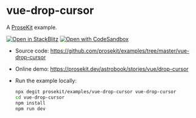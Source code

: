# vue-drop-cursor

A [ProseKit](https://prosekit.dev) example.

[![Open in StackBlitz](https://developer.stackblitz.com/img/open_in_stackblitz.svg)](https://stackblitz.com/github/prosekit/examples/tree/master/vue-drop-cursor)
[![Open with CodeSandbox](https://assets.codesandbox.io/github/button-edit-lime.svg)](https://codesandbox.io/p/sandbox/github/prosekit/examples/tree/master/vue-drop-cursor)

- Source code: https://github.com/prosekit/examples/tree/master/vue-drop-cursor
- Online demo: https://prosekit.dev/astrobook/stories/vue/drop-cursor
- Run the example locally:

  ```bash
  npx degit prosekit/examples/vue-drop-cursor vue-drop-cursor
  cd vue-drop-cursor
  npm install
  npm run dev
  ```
